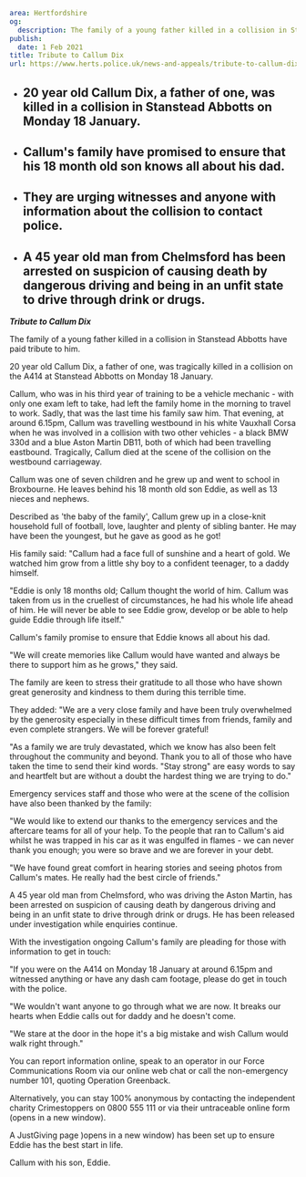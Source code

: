```yaml
area: Hertfordshire
og:
  description: The family of a young father killed in a collision in Stanstead Abbotts have paid tribute to him.
publish:
  date: 1 Feb 2021
title: Tribute to Callum Dix
url: https://www.herts.police.uk/news-and-appeals/tribute-to-callum-dix-1139ak
```

* ## 20 year old Callum Dix, a father of one, was killed in a collision in Stanstead Abbotts on Monday 18 January.

 * ## Callum's family have promised to ensure that his 18 month old son knows all about his dad.

 * ## They are urging witnesses and anyone with information about the collision to contact police.

 * ## A 45 year old man from Chelmsford has been arrested on suspicion of causing death by dangerous driving and being in an unfit state to drive through drink or drugs.

**_Tribute to Callum Dix_**

The family of a young father killed in a collision in Stanstead Abbotts have paid tribute to him.

20 year old Callum Dix, a father of one, was tragically killed in a collision on the A414 at Stanstead Abbotts on Monday 18 January.

Callum, who was in his third year of training to be a vehicle mechanic - with only one exam left to take, had left the family home in the morning to travel to work. Sadly, that was the last time his family saw him. That evening, at around 6.15pm, Callum was travelling westbound in his white Vauxhall Corsa when he was involved in a collision with two other vehicles - a black BMW 330d and a blue Aston Martin DB11, both of which had been travelling eastbound. Tragically, Callum died at the scene of the collision on the westbound carriageway.

Callum was one of seven children and he grew up and went to school in Broxbourne. He leaves behind his 18 month old son Eddie, as well as 13 nieces and nephews.

Described as 'the baby of the family', Callum grew up in a close-knit household full of football, love, laughter and plenty of sibling banter. He may have been the youngest, but he gave as good as he got!

His family said: "Callum had a face full of sunshine and a heart of gold. We watched him grow from a little shy boy to a confident teenager, to a daddy himself.

"Eddie is only 18 months old; Callum thought the world of him. Callum was taken from us in the cruellest of circumstances, he had his whole life ahead of him. He will never be able to see Eddie grow, develop or be able to help guide Eddie through life itself."

Callum's family promise to ensure that Eddie knows all about his dad.

"We will create memories like Callum would have wanted and always be there to support him as he grows," they said.

The family are keen to stress their gratitude to all those who have shown great generosity and kindness to them during this terrible time.

They added: "We are a very close family and have been truly overwhelmed by the generosity especially in these difficult times from friends, family and even complete strangers. We will be forever grateful!

"As a family we are truly devastated, which we know has also been felt throughout the community and beyond. Thank you to all of those who have taken the time to send their kind words. "Stay strong" are easy words to say and heartfelt but are without a doubt the hardest thing we are trying to do."

Emergency services staff and those who were at the scene of the collision have also been thanked by the family:

"We would like to extend our thanks to the emergency services and the aftercare teams for all of your help. To the people that ran to Callum's aid whilst he was trapped in his car as it was engulfed in flames - we can never thank you enough; you were so brave and we are forever in your debt.

"We have found great comfort in hearing stories and seeing photos from Callum's mates. He really had the best circle of friends."

A 45 year old man from Chelmsford, who was driving the Aston Martin, has been arrested on suspicion of causing death by dangerous driving and being in an unfit state to drive through drink or drugs. He has been released under investigation while enquiries continue.

With the investigation ongoing Callum's family are pleading for those with information to get in touch:

"If you were on the A414 on Monday 18 January at around 6.15pm and witnessed anything or have any dash cam footage, please do get in touch with the police.

"We wouldn't want anyone to go through what we are now. It breaks our hearts when Eddie calls out for daddy and he doesn't come.

"We stare at the door in the hope it's a big mistake and wish Callum would walk right through."

You can report information online, speak to an operator in our Force Communications Room via our online web chat or call the non-emergency number 101, quoting Operation Greenback.

Alternatively, you can stay 100% anonymous by contacting the independent charity Crimestoppers on 0800 555 111 or via their untraceable online form (opens in a new window).

A JustGiving page )opens in a new window) has been set up to ensure Eddie has the best start in life.

Callum with his son, Eddie.
